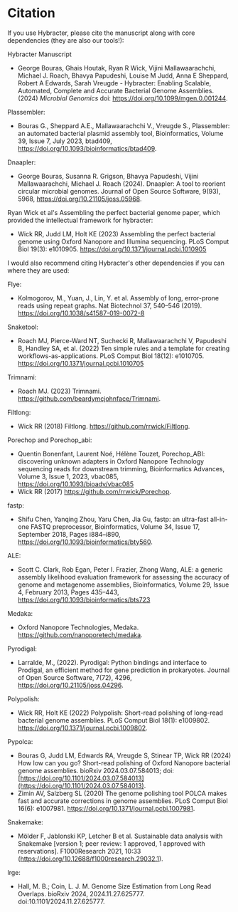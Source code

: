 # Citation

If you use Hybracter, please cite the manuscript along with core dependencies (they are also our tools!):

Hybracter Manuscript
* George Bouras, Ghais Houtak, Ryan R Wick, Vijini Mallawaarachchi, Michael J. Roach, Bhavya Papudeshi, Louise M Judd, Anna E Sheppard, Robert A Edwards, Sarah Vreugde - Hybracter: Enabling Scalable, Automated, Complete and Accurate Bacterial Genome Assemblies. (2024) _Microbial Genomics_ doi: https://doi.org/10.1099/mgen.0.001244.

Plassembler:
* Bouras G., Sheppard A.E., Mallawaarachchi V., Vreugde S., Plassembler: an automated bacterial plasmid assembly tool, Bioinformatics, Volume 39, Issue 7, July 2023, btad409, https://doi.org/10.1093/bioinformatics/btad409. 

Dnaapler:
* George Bouras, Susanna R. Grigson, Bhavya Papudeshi, Vijini Mallawaarachchi, Michael J. Roach (2024). Dnaapler: A tool to reorient circular microbial genomes. Journal of Open Source Software, 9(93), 5968, https://doi.org/10.21105/joss.05968.

Ryan Wick et al's Assembling the perfect bacterial genome paper, which provided the intellectual framework for hybracter:
* Wick RR, Judd LM, Holt KE (2023) Assembling the perfect bacterial genome using Oxford Nanopore and Illumina sequencing. PLoS Comput Biol 19(3): e1010905. https://doi.org/10.1371/journal.pcbi.1010905

I would also recommend citing Hybracter's other dependencies if you can where they are used:

Flye:
* Kolmogorov, M., Yuan, J., Lin, Y. et al. Assembly of long, error-prone reads using repeat graphs. Nat Biotechnol 37, 540–546 (2019). https://doi.org/10.1038/s41587-019-0072-8

Snaketool:
* Roach MJ, Pierce-Ward NT, Suchecki R, Mallawaarachchi V, Papudeshi B, Handley SA, et al. (2022) Ten simple rules and a template for creating workflows-as-applications. PLoS Comput Biol 18(12): e1010705. https://doi.org/10.1371/journal.pcbi.1010705

Trimnami:
* Roach MJ. (2023) Trimnami. https://github.com/beardymcjohnface/Trimnami.

Filtlong:
* Wick RR (2018) Filtlong. https://github.com/rrwick/Filtlong.

Porechop and Porechop_abi:
* Quentin Bonenfant, Laurent Noé, Hélène Touzet, Porechop_ABI: discovering unknown adapters in Oxford Nanopore Technology sequencing reads for downstream trimming, Bioinformatics Advances, Volume 3, Issue 1, 2023, vbac085, https://doi.org/10.1093/bioadv/vbac085
* Wick RR (2017) https://github.com/rrwick/Porechop.

fastp:
* Shifu Chen, Yanqing Zhou, Yaru Chen, Jia Gu, fastp: an ultra-fast all-in-one FASTQ preprocessor, Bioinformatics, Volume 34, Issue 17, September 2018, Pages i884–i890, https://doi.org/10.1093/bioinformatics/bty560. 

ALE:
* Scott C. Clark, Rob Egan, Peter I. Frazier, Zhong Wang, ALE: a generic assembly likelihood evaluation framework for assessing the accuracy of genome and metagenome assemblies, Bioinformatics, Volume 29, Issue 4, February 2013, Pages 435–443, https://doi.org/10.1093/bioinformatics/bts723

Medaka:
* Oxford Nanopore Technologies, Medaka. https://github.com/nanoporetech/medaka.

Pyrodigal:
* Larralde, M., (2022). Pyrodigal: Python bindings and interface to Prodigal, an efficient method for gene prediction in prokaryotes. Journal of Open Source Software, 7(72), 4296, https://doi.org/10.21105/joss.04296.

Polypolish:
* Wick RR, Holt KE (2022) Polypolish: Short-read polishing of long-read bacterial genome assemblies. PLoS Comput Biol 18(1): e1009802. https://doi.org/10.1371/journal.pcbi.1009802.

Pypolca:
* Bouras G, Judd LM, Edwards RA, Vreugde S, Stinear TP, Wick RR (2024) How low can you go? Short-read polishing of Oxford Nanopore bacterial genome assemblies. bioRxiv 2024.03.07.584013; doi: [https://doi.org/10.1101/2024.03.07.584013](https://doi.org/10.1101/2024.03.07.584013).
* Zimin AV, Salzberg SL (2020) The genome polishing tool POLCA makes fast and accurate corrections in genome assemblies. PLoS Comput Biol 16(6): e1007981. https://doi.org/10.1371/journal.pcbi.1007981. 

Snakemake:
* Mölder F, Jablonski KP, Letcher B et al. Sustainable data analysis with Snakemake [version 1; peer review: 1 approved, 1 approved with reservations]. F1000Research 2021, 10:33 (https://doi.org/10.12688/f1000research.29032.1).

lrge:
* Hall, M. B.; Coin, L. J. M. Genome Size Estimation from Long Read Overlaps. bioRxiv 2024, 2024.11.27.625777. doi:10.1101/2024.11.27.625777.
